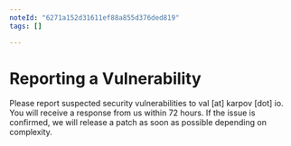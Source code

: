 ```yaml
---
noteId: "6271a152d31611ef88a855d376ded819"
tags: []

---
```


# Reporting a Vulnerability

Please report suspected security vulnerabilities to val [at] karpov [dot] io.
You will receive a response from us within 72 hours.
If the issue is confirmed, we will release a patch as soon as possible depending on complexity.
